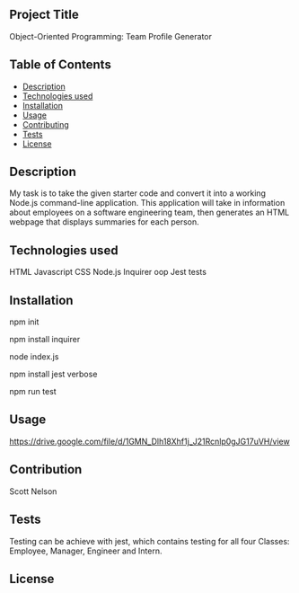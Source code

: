 
## Project Title
 Object-Oriented Programming: Team Profile Generator


 ## Table of Contents
- [Description](#description)
- [Technologies used](#technologies)
- [Installation](#installation)
- [Usage](#usage)
- [Contributing](#contributing)
- [Tests](#tests)
- [License](#license)


## Description

My task is to take the given starter code and convert it into a working Node.js command-line application. This application will take in information about employees on a software engineering team, then generates an HTML webpage that displays summaries for each person. 

## Technologies used

HTML
Javascript
CSS
Node.js
Inquirer
oop
Jest tests


## Installation

npm init

npm install inquirer

node index.js

npm install jest verbose

npm run test

## Usage

https://drive.google.com/file/d/1GMN_Dlh18Xhf1j_J21Rcnlp0gJG17uVH/view

## Contribution

Scott Nelson

## Tests

Testing can be achieve with jest, which contains testing for all four Classes: Employee, Manager, Engineer and Intern.


## License







## 